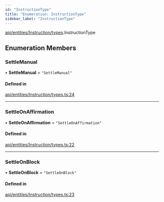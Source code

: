 ```yaml
---
id: "InstructionType"
title: "Enumeration: InstructionType"
sidebar_label: "InstructionType"
---
```


[api/entities/Instruction/types](../../../../../../modules/API/Entities/Instruction/Types/Types.md).InstructionType

## Enumeration Members

### SettleManual

• **SettleManual** = ``"SettleManual"``

#### Defined in

[api/entities/Instruction/types.ts:24](https://github.com/PolymeshAssociation/polymesh-sdk/blob/8a9e72221/src/api/entities/Instruction/types.ts#L24)

___

### SettleOnAffirmation

• **SettleOnAffirmation** = ``"SettleOnAffirmation"``

#### Defined in

[api/entities/Instruction/types.ts:22](https://github.com/PolymeshAssociation/polymesh-sdk/blob/8a9e72221/src/api/entities/Instruction/types.ts#L22)

___

### SettleOnBlock

• **SettleOnBlock** = ``"SettleOnBlock"``

#### Defined in

[api/entities/Instruction/types.ts:23](https://github.com/PolymeshAssociation/polymesh-sdk/blob/8a9e72221/src/api/entities/Instruction/types.ts#L23)
